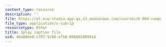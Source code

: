 ```yaml
---
content_type: resource
description: ''
file: https://ol-ocw-studio-app-qa.s3.amazonaws.com/courses/6-004-computation-structures-spring-2017/46e88de0c7975c88afb809b86540991d_2JxUXSG9rKo.vtt
file_type: application/x-subrip
resourcetype: Other
title: 3play caption file
uid: 46e88de0-c797-5c88-afb8-09b86540991d
---
```


